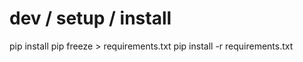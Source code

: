 # dev / setup / install
pip install <packageName>
pip freeze > requirements.txt
pip install -r requirements.txt
